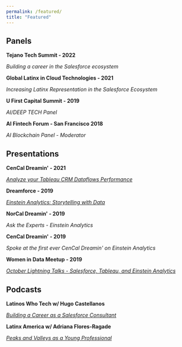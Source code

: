 ```yaml
---
permalink: /featured/
title: "Featured"
---
```

Panels
---
**Tejano Tech Summit - 2022**

*Building a career in the Salesforce ecosystem*

**Global Latinx in Cloud Technologies - 2021**

*Increasing Latinx Representation in the Salesforce Ecosystem*

**U First Capital Summit - 2019** 

*AI/DEEP TECH Panel*

**AI Fintech Forum - San Francisco 2018**

*AI Blockchain Panel - Moderator*

Presentations
---
**CenCal Dreamin' - 2021**

*[Analyze your Tableau CRM Dataflows Performance](https://www.facebook.com/cencaldreamin/photos/a.112878103528629/318682539614850/)*

**Dreamforce -  2019**

*[Einstein Analytics: Storytelling with Data](https://www.salesforce.com/video/7830992/)*

**NorCal Dreamin' - 2019**

*Ask the Experts - Einstein Analytics*

**CenCal Dreamin' - 2019**

*Spoke at the first ever CenCal Dreamin' on Einstein Analytics*

**Women in Data Meetup - 2019**

*[October Lightning Talks - Salesforce, Tableau, and Einstein Analytics](https://www.facebook.com/events/1333741036790710/)*


Podcasts
---
**Latinos Who Tech w/ Hugo Castellanos**

*[Building a Career as a Salesforce Consultant](https://open.spotify.com/episode/6OJJrguGmbGWaOOtGW37MK)*

**Latinx America w/ Adriana Flores-Ragade**

*[Peaks and Valleys as a Young Professional](https://www.latinxamerica.com/episodes/sebastian-anaya-peaks-and-valleys-as-a-young-professional)*
